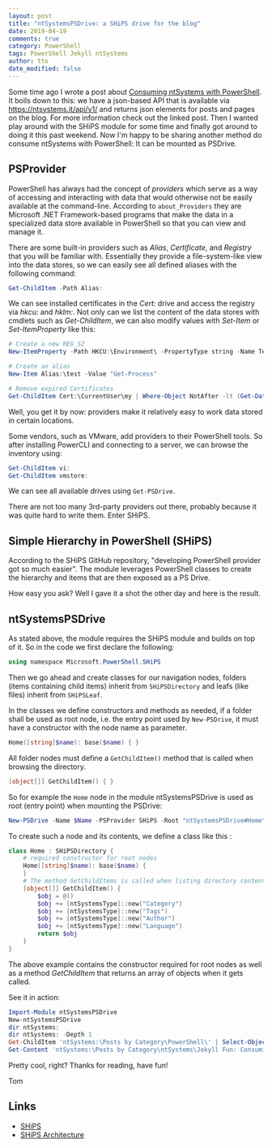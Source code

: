 ```yaml
---
layout: post
title: "ntSystemsPSDrive: a SHiPS drive for the blog"
date: 2019-04-19
comments: true
category: PowerShell
tags: PowerShell Jekyll ntSystems
author: tto
date_modified: false
---
```


Some time ago I wrote a post about [Consuming ntSystems with PowerShell](https://link). It boils down to this: we have a json-based API that is available via https://ntsystems.it/api/v1/ and returns json elements for posts and pages on the blog. For more information check out the linked post. Then I wanted play around with the SHiPS module for some time and finally got around to doing it this past weekend. Now I'm happy to be sharing another method do consume ntSystems with PowerShell: It can be mounted as PSDrive.

<!-- more -->

## PSProvider

PowerShell has always had the concept of _providers_ which serve as a way of accessing and interacting with data that would otherwise not be easily available at the command-line. According to `about_Providers` they are Microsoft .NET Framework-based programs that make the data in a specialized data store available in PowerShell so that you can view and manage it.

There are some built-in providers such as _Alias_, _Certificate_, and _Registry_ that you will be familiar with. Essentially they provide a file-system-like view into the data stores, so we can easily see all defined aliases with the following command:

```powershell
Get-ChildItem -Path Alias:
```

We can see installed certificates in the _Cert:_ drive and access the registry via _hkcu:_ and _hklm:_. Not only can we list the content of the data stores with cmdlets such as _Get-ChildItem_, we can also modify values with _Set-Item_ or _Set-ItemProperty_ like this:

```powershell
# Create a new REG_SZ 
New-ItemProperty -Path HKCU:\Environment\ -PropertyType string -Name TestPS -Value "test pwsh"

# Create an alias
New-Item Alias:\test -Value "Get-Process"

# Remove expired Certificates
Get-ChildItem Cert:\CurrentUser\my | Where-Object NotAfter -lt (Get-Date) | Remove-Item
```

Well, you get it by now: providers make it relatively easy to work data stored in certain locations.

Some vendors, such as VMware, add providers to their PowerShell tools. So after installing PowerCLI and connecting to a server, we can browse the inventory using: 

```powershell
Get-ChildItem vi:
Get-ChildItem vmstore:
```

We can see all available drives using `Get-PSDrive`.

There are not too many 3rd-party providers out there, probably because it was quite hard to write them. Enter SHiPS.


## Simple Hierarchy in PowerShell (SHiPS)

According to the SHiPS GitHub repository, "developing PowerShell provider got so much easier". The module leverages PowerShell classes to create the hierarchy and items that are then exposed as a PS Drive.

How easy you ask? Well I gave it a shot the other day and here is the result.
    

## ntSystemsPSDrive

As stated above, the module requires the SHiPS module and builds on top of it. So in the code we first declare the following:

```powershell
using namespace Microsoft.PowerShell.SHiPS
```

Then we go ahead and create classes for our navigation nodes, folders (items containing child items) inherit from `SHiPSDirectory` and leafs (like files) inherit from `SHiPSLeaf`. 

In the classes we define constructors and methods as needed, if a folder shall be used as root node, i.e. the entry point used by `New-PSDrive`, it must have a constructor with the node name as parameter.

```powershell
Home([string]$name): base($name) { }
```

All folder nodes must define a `GetChildItem()` method that is called when browsing the directory.

```powershell
[object[]] GetChildItem() { }
```

So for example the `Home` node in the module ntSystemsPSDrive is used as root (entry point) when mounting the PSDrive:

```powershell
New-PSDrive -Name $Name -PSProvider SHiPS -Root "ntSystemsPSDrive#Home" -Scope Global -ErrorAction Stop
```

To create such a node and its contents, we define a class like this :

```powershell
class Home : SHiPSDirectory {
    # required constructor for root nodes
    Home([string]$name): base($name) {
    }
    # The method GetChildItems is called when listing directory content
    [object[]] GetChildItem() {
        $obj = @()
        $obj += [ntSystemsType]::new("Category")
        $obj += [ntSystemsType]::new("Tags")
        $obj += [ntSystemsType]::new("Author")
        $obj += [ntSystemsType]::new("Language")
        return $obj
    }
}
```

The above example contains the constructor required for root nodes as well as a method _GetChildItem_ that returns an array of objects when it gets called.

See it in action: 

```powershell
Import-Module ntSystemsPSDrive
New-ntSystemsPSDrive
dir ntSystems:
dir ntSystems: -Depth 1
Get-ChildItem 'ntSystems:\Posts by Category\PowerShell\' | Select-Object -Property name,url
Get-Content 'ntSystems:\Posts by Category\ntSystems\Jekyll Fun: Consuming ntSystems with PowerShell' 
```

Pretty cool, right? Thanks for reading, have fun!

Tom


## Links

 - [SHiPS](https://github.com/powershell/ships/)
 - [SHiPS Architecture](https://github.com/PowerShell/SHiPS/blob/development/docs/Design.md)